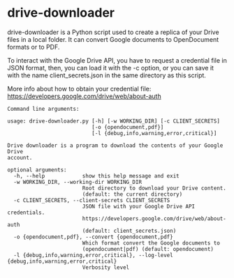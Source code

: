 drive-downloader
================

drive-downloader is a Python script used to create a replica of your Drive
files in a local folder. It can convert Google documents to OpenDocument
formats or to PDF.

To interact with the Google Drive API, you have to request a credential file
in JSON format, then, you can load it with the -c option, or you can save it
with the name client_secrets.json in the same directory as this script.

More info about how to obtain your credential file:
https://developers.google.com/drive/web/about-auth

```
Command line arguments:

usage: drive-downloader.py [-h] [-w WORKING_DIR] [-c CLIENT_SECRETS]
                           [-o {opendocument,pdf}]
                           [-l {debug,info,warning,error,critical}]

Drive downloader is a program to download the contents of your Google Drive
account.

optional arguments:
  -h, --help            show this help message and exit
  -w WORKING_DIR, --working-dir WORKING_DIR
                        Root directory to download your Drive content.
                        (default: the current directory)
  -c CLIENT_SECRETS, --client-secrets CLIENT_SECRETS
                        JSON file with your Google Drive API credentials.
                        https://developers.google.com/drive/web/about-auth
                        (default: client_secrets.json)
  -o {opendocument,pdf}, --convert {opendocument,pdf}
                        Which format convert the Google documents to
                        (opendocument|pdf) (default: opendocument)
  -l {debug,info,warning,error,critical}, --log-level {debug,info,warning,error,critical}
                        Verbosity level
```
